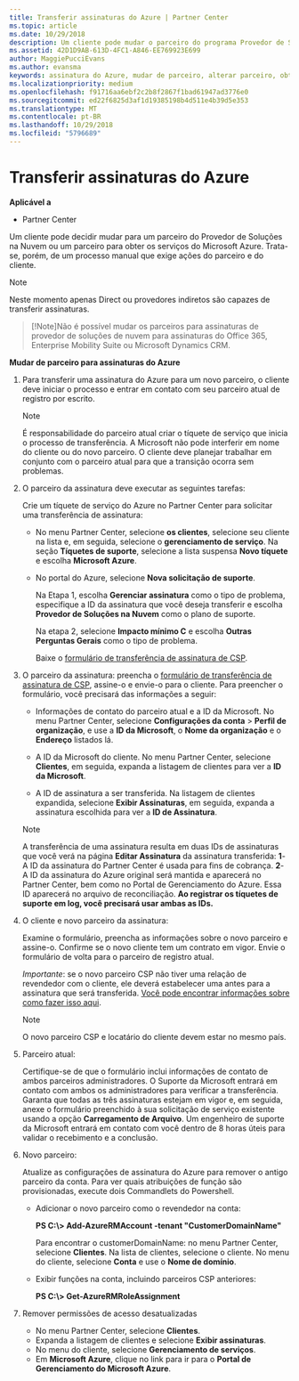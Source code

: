 ```yaml
---
title: Transferir assinaturas do Azure | Partner Center
ms.topic: article
ms.date: 10/29/2018
description: Um cliente pode mudar o parceiro do programa Provedor de Soluções na Nuvem que usa para os serviços do Microsoft Azure. No entanto, esse é um processo manual que exige ações do parceiro e do cliente.
ms.assetid: 42D1D9AB-613D-4FC1-A846-EE769923E699
author: MaggiePucciEvans
ms.author: evansma
keywords: assinatura do Azure, mudar de parceiro, alterar parceiro, obter novo parceiro, outro parceiro
ms.localizationpriority: medium
ms.openlocfilehash: f91716aa6ebf2c2b8f2867f1bad61947ad3776e0
ms.sourcegitcommit: ed22f6825d3af1d19385198b4d511e4b39d5e353
ms.translationtype: MT
ms.contentlocale: pt-BR
ms.lasthandoff: 10/29/2018
ms.locfileid: "5796689"
---
```

# <a name="transfer-azure-subscriptions"></a>Transferir assinaturas do Azure 

**Aplicável a**

-  Partner Center

Um cliente pode decidir mudar para um parceiro do Provedor de Soluções na Nuvem ou um parceiro para obter os serviços do Microsoft Azure. Trata-se, porém, de um processo manual que exige ações do parceiro e do cliente.

>[!Note]  
>Neste momento apenas Direct ou provedores indiretos são capazes de transferir assinaturas.

>[!Note]Não é possível mudar os parceiros para assinaturas de provedor de soluções de nuvem para assinaturas do Office 365, Enterprise Mobility Suite ou Microsoft Dynamics CRM.



**Mudar de parceiro para assinaturas do Azure**

1.  Para transferir uma assinatura do Azure para um novo parceiro, o cliente deve iniciar o processo e entrar em contato com seu parceiro atual de registro por escrito. 

    >[!Note]
    >É responsabilidade do parceiro atual criar o tíquete de serviço que inicia o processo de transferência. A Microsoft não pode interferir em nome do cliente ou do novo parceiro. O cliente deve planejar trabalhar em conjunto com o parceiro atual para que a transição ocorra sem problemas.

2.  O parceiro da assinatura deve executar as seguintes tarefas:

    Crie um tíquete de serviço do Azure no Partner Center para solicitar uma transferência de assinatura:

    -   No menu Partner Center, selecione **os clientes**, selecione seu cliente na lista e, em seguida, selecione o **gerenciamento de serviço**. Na seção **Tíquetes de suporte**, selecione a lista suspensa **Novo tíquete** e escolha **Microsoft Azure**.

    -   No portal do Azure, selecione **Nova solicitação de suporte**.

        Na Etapa 1, escolha **Gerenciar assinatura** como o tipo de problema, especifique a ID da assinatura que você deseja transferir e escolha **Provedor de Soluções na Nuvem** como o plano de suporte.

        Na etapa 2, selecione **Impacto mínimo C** e escolha **Outras Perguntas Gerais** como o tipo de problema.

        Baixe o [formulário de transferência de assinatura de CSP](https://assets.windowsphone.com/5222c408-e546-4e01-b72a-2ec7d4c43d57/CSP_Subscription_Transfer_Form_Azure_InvariantCulture_Default.zip).

3.  O parceiro da assinatura: preencha o [formulário de transferência de assinatura de CSP](https://assets.windowsphone.com/5222c408-e546-4e01-b72a-2ec7d4c43d57/CSP_Subscription_Transfer_Form_Azure_InvariantCulture_Default.zip), assine-o e envie-o para o cliente. Para preencher o formulário, você precisará das informações a seguir:

    -   Informações de contato do parceiro atual e a ID da Microsoft. No menu Partner Center, selecione **Configurações da conta** &gt; **Perfil de organização**, e use a **ID da Microsoft**, o **Nome da organização** e o **Endereço** listados lá.

    -   A ID da Microsoft do cliente. No menu Partner Center, selecione **Clientes**, em seguida, expanda a listagem de clientes para ver a **ID da Microsoft**.

    -   A ID de assinatura a ser transferida. Na listagem de clientes expandida, selecione **Exibir Assinaturas**, em seguida, expanda a assinatura escolhida para ver a **ID de Assinatura**.

     >[!Note]
     >A transferência de uma assinatura resulta em duas IDs de assinaturas que você verá na página **Editar Assinatura** da assinatura transferida: **1**- A ID da assinatura do Partner Center é usada para fins de cobrança. 
    **2**- A ID da assinatura do Azure original será mantida e aparecerá no Partner Center, bem como no Portal de Gerenciamento do Azure. Essa ID aparecerá no arquivo de reconciliação.  **Ao registrar os tíquetes de suporte em log, você precisará usar ambas as IDs.**

4.  O cliente e novo parceiro da assinatura:

    Examine o formulário, preencha as informações sobre o novo parceiro e assine-o. Confirme se o novo cliente tem um contrato em vigor. Envie o formulário de volta para o parceiro de registro atual.

    *Importante*: se o novo parceiro CSP não tiver uma relação de revendedor com o cliente, ele deverá estabelecer uma antes para a assinatura que será transferida. [Você pode encontrar informações sobre como fazer isso aqui](request-a-relationship-with-a-customer.md).

    >[!Note]
    >O novo parceiro CSP e locatário do cliente devem estar no mesmo país. 

5.  Parceiro atual:

    Certifique-se de que o formulário inclui informações de contato de ambos parceiros administradores. O Suporte da Microsoft entrará em contato com ambos os administradores para verificar a transferência. Garanta que todas as três assinaturas estejam em vigor e, em seguida, anexe o formulário preenchido à sua solicitação de serviço existente usando a opção **Carregamento de Arquivo**. Um engenheiro de suporte da Microsoft entrará em contato com você dentro de 8 horas úteis para validar o recebimento e a conclusão.

6.  Novo parceiro:

    Atualize as configurações de assinatura do Azure para remover o antigo parceiro da conta. Para ver quais atribuições de função são provisionadas, execute dois Commandlets do Powershell.

    -   Adicionar o novo parceiro como o revendedor na conta:

        **PS C:\\&gt; Add-AzureRMAccount -tenant "CustomerDomainName"**

        Para encontrar o customerDomainName: no menu Partner Center, selecione **Clientes**. Na lista de clientes, selecione o cliente. No menu do cliente, selecione **Conta** e use o **Nome de domínio**.

    -   Exibir funções na conta, incluindo parceiros CSP anteriores:

        **PS C:\\&gt; Get-AzureRMRoleAssignment**

7. Remover permissões de acesso desatualizadas

    -  No menu Partner Center, selecione **Clientes**. 
    -  Expanda a listagem de clientes e selecione **Exibir assinaturas**. 
    -  No menu do cliente, selecione **Gerenciamento de serviços**. 
    -  Em **Microsoft Azure**, clique no link para ir para o **Portal de Gerenciamento do Microsoft Azure**.

 

 



